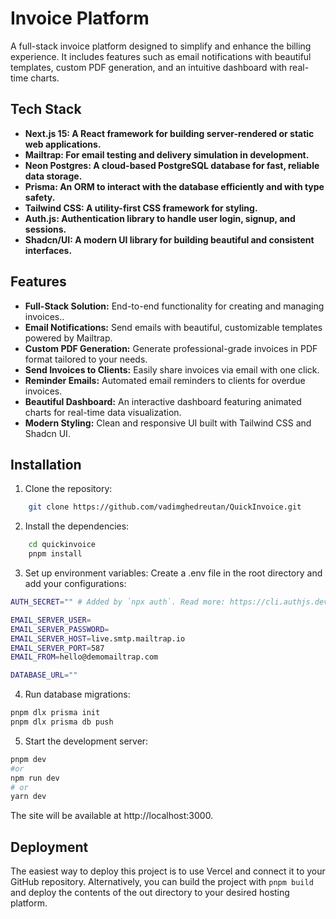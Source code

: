 # Invoice Platform

A full-stack invoice platform designed to simplify and enhance the billing experience. It includes features such as email notifications with beautiful templates, custom PDF generation, and an intuitive dashboard with real-time charts.

## Tech Stack

-   **Next.js 15: A React framework for building server-rendered or static web applications.**
-   **Mailtrap: For email testing and delivery simulation in development.**
-   **Neon Postgres: A cloud-based PostgreSQL database for fast, reliable data storage.**
-   **Prisma: An ORM to interact with the database efficiently and with type safety.**
-   **Tailwind CSS: A utility-first CSS framework for styling.**
-   **Auth.js: Authentication library to handle user login, signup, and sessions.**
-   **Shadcn/UI: A modern UI library for building beautiful and consistent interfaces.**

## Features

-   **Full-Stack Solution:** End-to-end functionality for creating and managing invoices..
-   **Email Notifications:** Send emails with beautiful, customizable templates powered by Mailtrap.
-   **Custom PDF Generation:** Generate professional-grade invoices in PDF format tailored to your needs.
-   **Send Invoices to Clients:** Easily share invoices via email with one click.
-   **Reminder Emails:** Automated email reminders to clients for overdue invoices.
-   **Beautiful Dashboard:** An interactive dashboard featuring animated charts for real-time data visualization.
-   **Modern Styling:** Clean and responsive UI built with Tailwind CSS and Shadcn UI.

## Installation

1. Clone the repository:

```bash
    git clone https://github.com/vadimghedreutan/QuickInvoice.git
```

2. Install the dependencies:

```bash
    cd quickinvoice
    pnpm install
```

3. Set up environment variables:
   Create a .env file in the root directory and add your configurations:

```bash
AUTH_SECRET="" # Added by `npx auth`. Read more: https://cli.authjs.dev

EMAIL_SERVER_USER=
EMAIL_SERVER_PASSWORD=
EMAIL_SERVER_HOST=live.smtp.mailtrap.io
EMAIL_SERVER_PORT=587
EMAIL_FROM=hello@demomailtrap.com

DATABASE_URL=""
```

4. Run database migrations:

```bash
pnpm dlx prisma init
pnpm dlx prisma db push
```

5. Start the development server:

```bash
pnpm dev
#or
npm run dev
# or
yarn dev
```

The site will be available at http://localhost:3000.

## Deployment

The easiest way to deploy this project is to use Vercel and connect it to your GitHub repository. Alternatively, you can build the project with `pnpm build` and deploy the contents of the out directory to your desired hosting platform.
